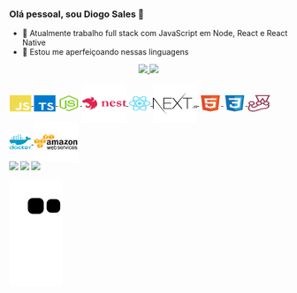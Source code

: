 ### Olá pessoal, sou Diogo Sales 👋

- 🔭 Atualmente trabalho full stack com JavaScript em Node, React e React Native
- 🌱 Estou me aperfeiçoando nessas linguagens
</b>
<div align="center">
  <a href="https://github.com/diogosalesdev">
  <img height="180em" src="https://github-readme-stats.vercel.app/api?username=diogosalesdev&show_icons=true&theme=dracula&include_all_commits=true&count_private=true"/>
  <img height="180em" src="https://github-readme-stats.vercel.app/api/top-langs/?username=diogosalesdev&layout=compact&langs_count=7&theme=dracula"/>
</div>
  <div style="display: inline_block"><br>
  <img align="center" alt="Diogo-Js" height="30" width="40" src="https://raw.githubusercontent.com/devicons/devicon/master/icons/javascript/javascript-plain.svg">
  <img align="center" alt="Diogo-Ts" height="30" width="40" src="https://raw.githubusercontent.com/devicons/devicon/master/icons/typescript/typescript-plain.svg">
  <img align="center" alt="Diogo-Node" height="30" width="40" src="https://raw.githubusercontent.com/devicons/devicon/master/icons/nodejs/nodejs-original.svg">
    <img align="center" alt="Diogo-Nest" height="70" width="80" src="https://raw.githubusercontent.com/devicons/devicon/master/icons/nestjs/nestjs-plain-wordmark.svg">
  <img align="center" alt="Diogo-React" height="30" width="40" src="https://raw.githubusercontent.com/devicons/devicon/master/icons/react/react-original.svg">
  <img align="center" alt="Diogo-Next" height="70" width="80" background="white" src="https://raw.githubusercontent.com/devicons/devicon/master/icons/nextjs/nextjs-original-wordmark.svg"> 
  <img align="center" alt="Diogo-HTML" height="30" width="40" src="https://raw.githubusercontent.com/devicons/devicon/master/icons/html5/html5-original.svg">
  <img align="center" alt="Diogo-CSS" height="30" width="40" src="https://raw.githubusercontent.com/devicons/devicon/master/icons/css3/css3-original.svg">
  <img align="center" alt="Diogo-Jest" height="30" width="40" src="https://github.com/devicons/devicon/blob/master/icons/jest/jest-plain.svg">
  <img align="center" alt="Diogo-Docker" height="30" width="40" src="https://raw.githubusercontent.com/devicons/devicon/master/icons/docker/docker-plain-wordmark.svg">
  <img align="center" alt="Diogo-AWS" height="70" width="80" src="https://raw.githubusercontent.com/devicons/devicon/master/icons/amazonwebservices/amazonwebservices-original-wordmark.svg">
</div>
  
<div> 
  <a href="https://discord.gg/DrJekyll#2965" target="_blank"><img src="https://img.shields.io/badge/Discord-7289DA?style=for-the-badge&logo=discord&logoColor=white" target="_blank"></a> 
  <a href = "mailto:diogosalesdev@gmail.com"><img src="https://img.shields.io/badge/-Gmail-%23333?style=for-the-badge&logo=gmail&logoColor=white" target="_blank"></a>
  <a href="https://www.linkedin.com/in/diogo-sales-289274a0" target="_blank"><img src="https://img.shields.io/badge/-LinkedIn-%230077B5?style=for-the-badge&logo=linkedin&logoColor=white" target="_blank"></a> 
 
  ![Snake animation](https://github.com/rafaballerini/rafaballerini/blob/output/github-contribution-grid-snake.svg)
 
</div>
